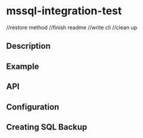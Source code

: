 # mssql-integration-test
//restore method
//finish readme
//write cli
//clean up

## Description

## Example

## API

## Configuration

## Creating SQL Backup
